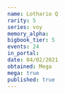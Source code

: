 ```yaml
---
name: Lothario Q
rarity: 5
series: voy
memory_alpha:
bigbook_tier: 5
events: 24
in_portal:
date: 04/02/2021
obtained: Mega
mega: true
published: true
---
```



